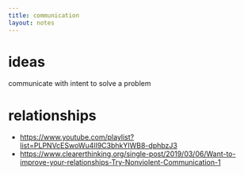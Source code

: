 ```yaml
---
title: communication
layout: notes
---
```


# ideas

communicate with intent to solve a problem

# relationships

- https://www.youtube.com/playlist?list=PLPNVcESwoWu4lI9C3bhkYIWB8-dphbzJ3
- https://www.clearerthinking.org/single-post/2019/03/06/Want-to-improve-your-relationships-Try-Nonviolent-Communication-1
